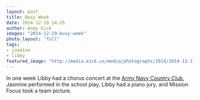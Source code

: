 ```yaml
---
layout: post
title: Busy Week
date: 2014-12-19 14:25
author: Andy Eick
images: "2014-12-19-busy-week"
photo_layout: "full"
tags: 
- jasmine
- libby
featured_image: "http://media.eick.us/media/photographs/2014/2014-12-17/busy-week-2014-12-17-20-46-33.jpg"
---
```

In one week Libby had a chorus concert at the [Army Navy Country Club](http://www.ancc.org/Club/Scripts/Home/home.asp), Jasmine performed in the school play, Libby had a piano jury, and Mission Focus took a team picture.

